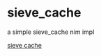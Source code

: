 # sieve_cache
a simple sieve_cache nim impl

[sieve cache](https://cachemon.github.io/SIEVE-website/)
